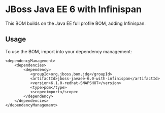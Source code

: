 JBoss Java EE 6 with Infinispan
===============================

This BOM builds on the Java EE full profile BOM, adding Infinispan. 
  
Usage
-----

To use the BOM, import into your dependency management:

    <dependencyManagement>
        <dependencies>
            <dependency>
               <groupId>org.jboss.bom.jdg</groupId>
               <artifactId>jboss-javaee-6.0-with-infinispan</artifactId>
               <version>6.1.0-redhat-SNAPSHOT</version>
               <type>pom</type>
               <scope>import</scope>
            </dependency>
        </dependencies>
    </dependencyManagement> 
	
